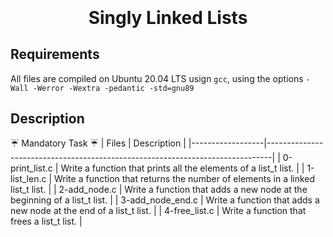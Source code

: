 <h4 align="center">
<div class=HeaderSticker>
<img src"https://media.giphy.com/media/9xBkeTB5XY1ahOqgMW/giphy.gif"/>
</div>
<h1 align="center"> Singly Linked Lists </h1>
</h4>

## Requirements
All files are compiled on Ubuntu 20.04 LTS usign `gcc`, using the options `-Wall -Werror -Wextra -pedantic -std=gnu89`

## Description
:umbrella: Mandatory Task :umbrella:
| Files            | Description                                                                   |
|------------------|-------------------------------------------------------------------------------|
| 0-print_list.c   | Write a function that prints all the elements of a list_t list.               |
| 1-list_len.c     | Write a function that returns the number of elements in a linked list_t list. |
| 2-add_node.c     | Write a function that adds a new node at the beginning of a list_t list.      |
| 3-add_node_end.c | Write a function that adds a new node at the end of a list_t list.            |
| 4-free_list.c    | Write a function that frees a list_t list.                                    |
